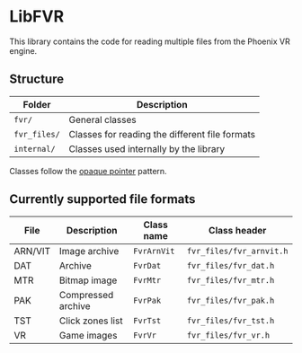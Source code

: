 # LibFVR

This library contains the code for reading multiple files from the Phoenix VR engine.

## Structure

| Folder       | Description                                    |
| ------------ | ---------------------------------------------- |
| `fvr/`       | General classes                                |
| `fvr_files/` | Classes for reading the different file formats |
| `internal/`  | Classes used internally by the library         |

Classes follow the [opaque pointer](https://en.wikipedia.org/wiki/Opaque_pointer) pattern.

## Currently supported file formats

| File    | Description        | Class name  | Class header             |
| ------- | ------------------ | ----------- | ------------------------ |
| ARN/VIT | Image archive      | `FvrArnVit` | `fvr_files/fvr_arnvit.h` |
| DAT     | Archive            | `FvrDat`    | `fvr_files/fvr_dat.h`    |
| MTR     | Bitmap image       | `FvrMtr`    | `fvr_files/fvr_mtr.h`    |
| PAK     | Compressed archive | `FvrPak`    | `fvr_files/fvr_pak.h`    |
| TST     | Click zones list   | `FvrTst`    | `fvr_files/fvr_tst.h`    |
| VR      | Game images        | `FvrVr`     | `fvr_files/fvr_vr.h`     |
